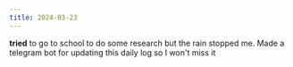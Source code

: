 ```yaml
---
title: 2024-03-23
---
```


**tried** to go to school to do some research but the rain stopped me.
Made a telegram bot for updating this daily log so I won't miss it
